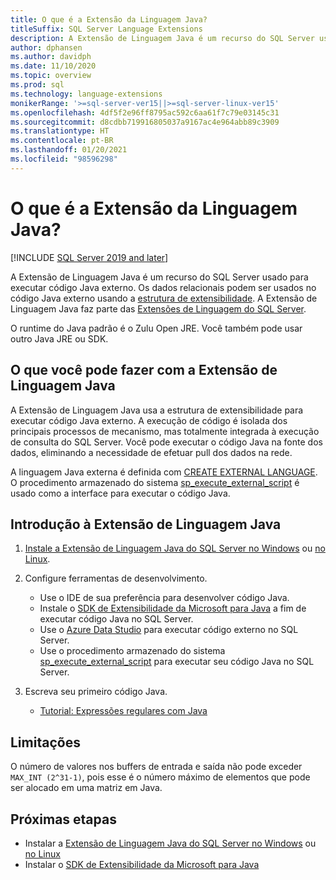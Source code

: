 ```yaml
---
title: O que é a Extensão da Linguagem Java?
titleSuffix: SQL Server Language Extensions
description: A Extensão de Linguagem Java é um recurso do SQL Server usado para executar código Java externo. Os dados relacionais podem ser empregados no código Java externo usando a estrutura de extensibilidade.
author: dphansen
ms.author: davidph
ms.date: 11/10/2020
ms.topic: overview
ms.prod: sql
ms.technology: language-extensions
monikerRange: '>=sql-server-ver15||>=sql-server-linux-ver15'
ms.openlocfilehash: 4df5f2e96ff8795ac592c6aa61f7c79e03145c31
ms.sourcegitcommit: d8cdbb719916805037a9167ac4e964abb89c3909
ms.translationtype: HT
ms.contentlocale: pt-BR
ms.lasthandoff: 01/20/2021
ms.locfileid: "98596298"
---
```

# <a name="what-is-java-language-extension"></a>O que é a Extensão da Linguagem Java?
[!INCLUDE [SQL Server 2019 and later](../includes/applies-to-version/sqlserver2019.md)]

A Extensão de Linguagem Java é um recurso do SQL Server usado para executar código Java externo. Os dados relacionais podem ser usados no código Java externo usando a [estrutura de extensibilidade](concepts/extensibility-framework.md). A Extensão de Linguagem Java faz parte das [Extensões de Linguagem do SQL Server](language-extensions-overview.md).

O runtime do Java padrão é o Zulu Open JRE. Você também pode usar outro Java JRE ou SDK.

## <a name="what-you-can-do-with-the-java-language-extension"></a>O que você pode fazer com a Extensão de Linguagem Java

A Extensão de Linguagem Java usa a estrutura de extensibilidade para executar código Java externo. A execução de código é isolada dos principais processos de mecanismo, mas totalmente integrada à execução de consulta do SQL Server. Você pode executar o código Java na fonte dos dados, eliminando a necessidade de efetuar pull dos dados na rede.

A linguagem Java externa é definida com [CREATE EXTERNAL LANGUAGE](../t-sql/statements/create-external-language-transact-sql.md). O procedimento armazenado do sistema [sp_execute_external_script](../relational-databases/system-stored-procedures/sp-execute-external-script-transact-sql.md) é usado como a interface para executar o código Java.

## <a name="get-started-with-java-language-extension"></a>Introdução à Extensão de Linguagem Java

1. [Instale a Extensão de Linguagem Java do SQL Server no Windows](install/windows-java.md) ou [no Linux](../linux/sql-server-linux-setup-language-extensions-java.md).

1. Configure ferramentas de desenvolvimento.

    + Use o IDE de sua preferência para desenvolver código Java.
    + Instale o [SDK de Extensibilidade da Microsoft para Java](how-to/extensibility-sdk-java-sql-server.md) a fim de executar código Java no SQL Server.
    + Use o [Azure Data Studio](../azure-data-studio/what-is-azure-data-studio.md) para executar código externo no SQL Server.
    + Use o procedimento armazenado do sistema [sp_execute_external_script](../relational-databases/system-stored-procedures/sp-execute-external-script-transact-sql.md) para executar seu código Java no SQL Server.

1. Escreva seu primeiro código Java.

    + [Tutorial: Expressões regulares com Java](tutorials/search-for-string-using-regular-expressions-in-java.md)

## <a name="limitations"></a>Limitações

O número de valores nos buffers de entrada e saída não pode exceder `MAX_INT (2^31-1)`, pois esse é o número máximo de elementos que pode ser alocado em uma matriz em Java.

## <a name="next-steps"></a>Próximas etapas

+ Instalar a [Extensão de Linguagem Java do SQL Server no Windows](install/windows-java.md) ou [no Linux](../linux/sql-server-linux-setup-language-extensions-java.md)
+ Instalar o [SDK de Extensibilidade da Microsoft para Java](how-to/extensibility-sdk-java-sql-server.md)